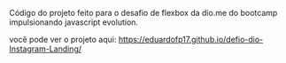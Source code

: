 Código do projeto feito para o desafio de flexbox da dio.me do bootcamp impulsionando javascript evolution.

você pode ver o projeto aqui: https://eduardofp17.github.io/defio-dio-Instagram-Landing/
